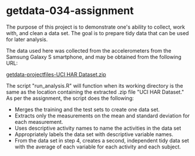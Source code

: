 # getdata-034-assignment

The purpose of this project is to demonstrate one's ability to collect, work with, and clean a data set. The goal is to prepare tidy data that can be used for later analysis.

The data used here was collected from the accelerometers from the Samsung Galaxy S smartphone, and may be obtained from the following URL:

[getdata-projectfiles-UCI HAR Dataset.zip](https://d396qusza40orc.cloudfront.net/getdata%2Fprojectfiles%2FUCI%20HAR%20Dataset.zip)

The script "run\_analysis.R" will function when its working directory is the same as the location containing the extracted .zip file "UCI HAR Dataset." As per the assignment, the script does the following:
* Merges the training and the test sets to create one data set.
* Extracts only the measurements on the mean and standard deviation for each measurement. 
* Uses descriptive activity names to name the activities in the data set
* Appropriately labels the data set with descriptive variable names. 
* From the data set in step 4, creates a second, independent tidy data set with the average of each variable for each activity and each subject.

